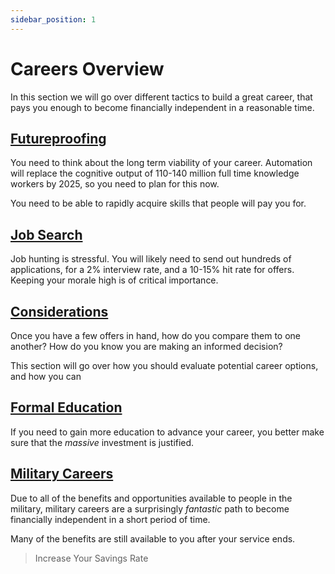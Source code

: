 ```yaml
---
sidebar_position: 1
---
```


# Careers Overview

In this section we will go over different tactics to build a great career, that pays you enough to become financially independent in a reasonable time.

## [Futureproofing](futureproofing.md)

You need to think about the long term viability of your career. Automation will replace the cognitive output of 110-140 million full time knowledge workers by 2025, so you need to plan for this now.

You need to be able to rapidly acquire skills that people will pay you for.

## [Job Search](job-search.md)

Job hunting is stressful. You will likely need to send out hundreds of applications, for a 2% interview rate, and a 10-15% hit rate for offers. Keeping your morale high is of critical importance.

## [Considerations](considerations.md)

Once you have a few offers in hand, how do you compare them to one another? How do you know you are making an informed decision?

This section will go over how you should evaluate potential career options, and how you can 

## [Formal Education](formal-education.md)

If you need to gain more education to advance your career, you better make sure that the *massive* investment is justified.

## [Military Careers](military.md)

Due to all of the benefits and opportunities available to people in the military, military careers are a surprisingly *fantastic* path to become financially independent in a short period of time. 

Many of the benefits are still available to you after your service ends.

>Increase Your Savings Rate